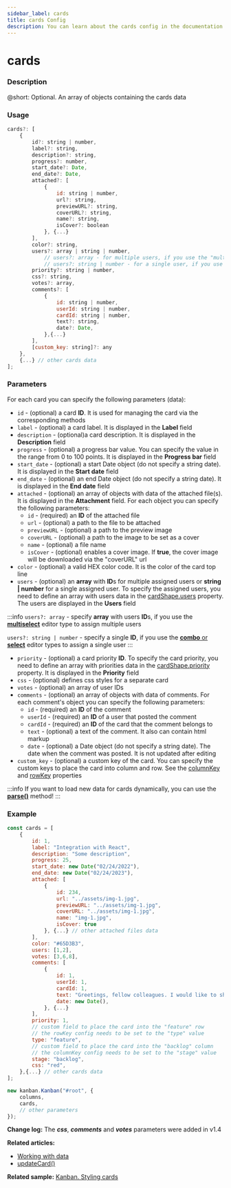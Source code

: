 ```yaml
---
sidebar_label: cards
title: cards Config
description: You can learn about the cards config in the documentation of the DHTMLX JavaScript Kanban library. Browse developer guides and API reference, try out code examples and live demos, and download a free 30-day evaluation version of DHTMLX Kanban.
---
```


# cards

### Description

@short: Optional. An array of objects containing the cards data

### Usage

~~~jsx {}
cards?: [
    {
        id?: string | number,
        label?: string,
        description?: string,
        progress?: number,
        start_date?: Date,
        end_date?: Date,
        attached?: [
            {
                id: string | number,
                url?: string,
                previewURL?: string,
                coverURL?: string,
                name?: string,
                isCover?: boolean
            }, {...}
        ],
        color?: string,
        users?: array | string | number,
            // users?: array - for multiple users, if you use the "multiselect" editor type to assign users
            // users?: string | number - for a single user, if you use the "combo" or "select" editor type to assign a user
        priority?: string | number,
        css?: string,
        votes?: array,
        comments?: [
            {
                id: string | number,
                userId: string | number,
                cardId: string | number,
                text?: string,
                date?: Date,
            },{...}
        ], 
        [custom_key: string]?: any
    },
    {...} // other cards data
];
~~~

### Parameters

For each card you can specify the following parameters (data):

- `id` - (optional) a card **ID**. It is used for managing the card via the corresponding methods
- `label` - (optional) a card label. It is displayed in the **Label** field
- `description` -  (optional)a card description. It is displayed in the **Description** field
- `progress` - (optional) a progress bar value. You can specify the value in the range from 0 to 100 points. It is displayed in the **Progress bar** field
- `start_date` - (optional) a start Date object (do not specify a string date). It is displayed in the **Start date** field
- `end_date` - (optional) an end Date object (do not specify a string date). It is displayed in the **End date** field
- `attached` - (optional) an array of objects with data of the attached file(s). It is displayed in the **Attachment** field. For each object you can specify the following parameters:
	- `id` - (required) an **ID** of the attached file
    - `url` - (optional) a path to the file to be attached
    - `previewURL` - (optional) a path to the preview image
    - `coverURL` - (optional) a path to the image to be set as a cover
    - `name` - (optional) a file name
    - `isCover` - (optional) enables a cover image. If **true**, the cover image will be downloaded via the "coverURL" url
- `color` - (optional) a valid HEX color code. It is the color of the card top line
- `users` - (optional) an **array** with **ID**s for multiple assigned users or **string | number**  for a single assigned user. To specify the assigned users, you need to define an array with users data in the [cardShape.users](../js_kanban_cardshape_config) property. The users are displayed in the **Users** field

:::info
`users?: array` - specify **array** with users **ID**s, if you use the [**multiselect**](../js_kanban_editorshape_config/#--parameters-for-combo-select-and-multiselect-types) editor type to assign multiple users

`users?: string | number` - specify a single **ID**, if you use the [**combo** or **select**](../js_kanban_editorshape_config/#--parameters-for-combo-select-and-multiselect-types) editor types to assign a single user
:::

- `priority` - (optional) a card priority **ID**. To specify the card priority, you need to define an array with priorities data in the [cardShape.priority](../js_kanban_cardshape_config) property. It is displayed in the **Priority** field
- `css` - (optional) defines css styles for a separate card
- `votes` - (optional) an array of user IDs
- `comments` - (optional) an array of objects with data of comments. For each comment's object you can specify the following parameters:
    - `id` - (required) an **ID** of the comment
    - `userId` - (required) an **ID** of a user that posted the comment
    - `cardId` - (required) an **ID** of the card that the comment belongs to
    - `text` - (optional) a text of the comment. It also can contain html markup
    - `date` - (optional) a Date object (do not specify a string date). The date when the comment was posted. It is not updated after editing
- `custom_key` - (optional) a custom key of the card. You can specify the custom keys to place the card into column and row. See the [columnKey](../js_kanban_columnkey_config) and [rowKey](../js_kanban_rowkey_config) properties

:::info
If you want to load new data for cards dynamically, you can use the [**parse()**](../../methods/js_kanban_parse_method) method!
:::

### Example

~~~jsx {1-40,44}
const cards = [
    {
        id: 1,
        label: "Integration with React",
        description: "Some description",
        progress: 25,
        start_date: new Date("02/24/2022"),
        end_date: new Date("02/24/2023"),
        attached: [
            {
                id: 234,
                url: "../assets/img-1.jpg",
                previewURL: "../assets/img-1.jpg",
                coverURL: "../assets/img-1.jpg",
                name: "img-1.jpg",
                isCover: true
            }, {...} // other attached files data
        ],
        color: "#65D3B3",
        users: [1,2],
        votes: [3,6,8],
        comments: [
            {
                id: 1,
                userId: 1,
                cardId: 1,
                text: "Greetings, fellow colleagues. I would like to share my insights on this task. I reckon we should deal with at least half of the points in the plan without further delays. ",
                date: new Date(),
            }, {...}
        ],
        priority: 1,
        // custom field to place the card into the "feature" row 
        // the rowKey config needs to be set to the "type" value
        type: "feature",
        // custom field to place the card into the "backlog" column 
        // the columnKey config needs to be set to the "stage" value
        stage: "backlog",
        css: "red",
    },{...} // other cards data
];

new kanban.Kanban("#root", {
    columns,
    cards,
    // other parameters
});
~~~

**Change log:** The ***css***, ***comments*** and ***votes*** parameters were added in v1.4

**Related articles:**
- [Working with data](../../../guides/working_with_data)
- [updateCard()](api/methods/js_kanban_updatecard_method.md)

**Related sample:** [Kanban. Styling cards](https://snippet.dhtmlx.com/qu6rpktk?tag=kanban)
